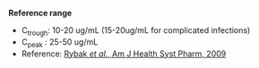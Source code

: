 **Reference range**

- C<sub>trough</sub>: 10-20 ug/mL (15-20ug/mL for complicated infections)
- C<sub>peak</sub> : 25-50 ug/mL
- Reference: [Rybak *et al.*, Am J Health Syst Pharm, 2009](http://www.ajhp.org/content/66/1/82)


